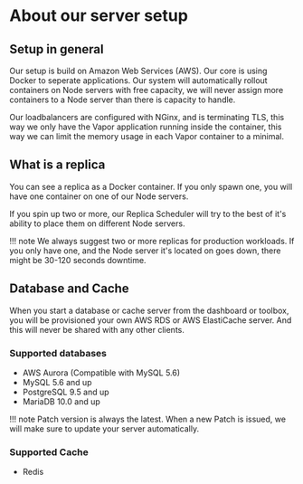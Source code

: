 # About our server setup

## Setup in general

Our setup is build on Amazon Web Services (AWS). Our core is using Docker to seperate applications. Our system will automatically rollout containers on Node servers with free capacity, we will never assign more containers to a Node server than there is capacity to handle.

Our loadbalancers are configured with NGinx, and is terminating TLS, this way we only have the Vapor application running inside the container, this way we can limit the memory usage in each Vapor container to a minimal.

## What is a replica

You can see a replica as a Docker container. If you only spawn one, you will have one
container on one of our Node servers.

If you spin up two or more, our Replica Scheduler will try to the best of it's
ability to place them on different Node servers.

!!! note
    We always suggest two or more replicas for production workloads. If you only have one, and the Node server it's located on goes down, there might be 30-120 seconds downtime.

## Database and Cache

When you start a database or cache server from the dashboard or toolbox,
you will be provisioned your own AWS RDS or AWS ElastiCache server.
And this will never be shared with any other clients.

### Supported databases

* AWS Aurora (Compatible with MySQL 5.6)
* MySQL 5.6 and up
* PostgreSQL 9.5 and up
* MariaDB 10.0 and up

!!! note
    Patch version is always the latest. When a new Patch is issued, we will make sure to update your server automatically.

### Supported Cache

* Redis
